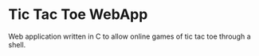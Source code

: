 # Tic Tac Toe WebApp
Web application written in C to allow online games of tic tac toe through a shell.
